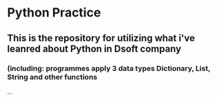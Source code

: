 # Python Practice

## This is the repository for utilizing what i've leanred  about Python in Dsoft company
### (including: programmes apply 3 data types Dictionary, List, String and other functions

...
